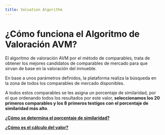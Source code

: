 ```yaml
---
title: Valuation Algorithm
---
```

# ¿Cómo funciona el Algoritmo de Valoración AVM?

El algoritmo de valoración AVM por el método de comparables, trata de obtener los mejores candidatos de comparables de mercado para que sirvan de base en la valoración del inmueble.

En base a unos parámetros definidos, la plataforma realiza la búsqueda en la zona de todos los comparables de mercado disponibles. 

A todos estos comparables se les asigna un porcentaje de similaridad, por el que ordenando todos los resultados por este valor, **seleccionamos los 20 primeros comparables y los 8 primeros testigos con el porcentaje de similaridad más alto**.

[**¿Cómo se determina el porcentaje de similaridad?**](/Faqs/#%C2%BFcomo-se-determina-el-porcentaje-de-similaridad)

[**¿Cómo es el cálculo del valor?**](/Faqs/#%C2%BFcomo-es-el-calculo-del-valor)
